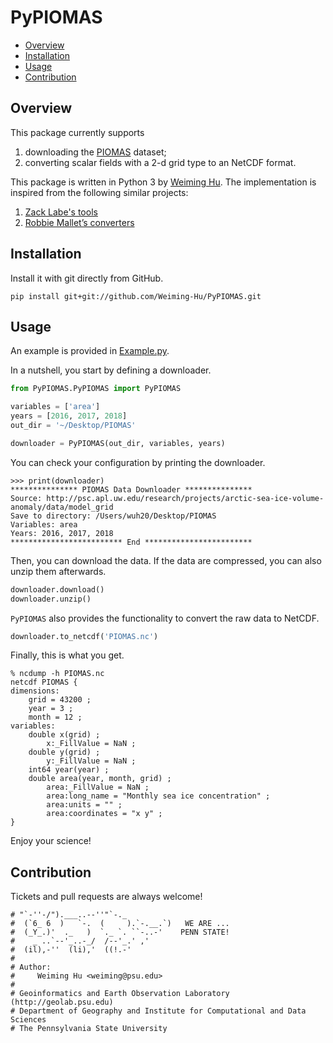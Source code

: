 # PyPIOMAS

<!-- vim-markdown-toc GFM -->

* [Overview](#overview)
* [Installation](#installation)
* [Usage](#usage)
* [Contribution](#contribution)

<!-- vim-markdown-toc -->

## Overview

This package currently supports

1. downloading the [PIOMAS](http://psc.apl.uw.edu/research/projects/arctic-sea-ice-volume-anomaly/data/model_grid) dataset;
2. converting scalar fields with a 2-d grid type to an NetCDF format.

This package is written in Python 3 by [Weiming Hu](https://weiming-hu.github.io/). The implementation is inspired from the following similar projects:

1. [Zack Labe's tools](https://github.com/zmlabe/IceVarFigs/tree/master/Scripts/SeaIce)
2. [Robbie Mallet’s converters](https://github.com/robbiemallett/piomas_bin_reader)

## Installation

Install it with git directly from GitHub.

`pip install git+git://github.com/Weiming-Hu/PyPIOMAS.git`

## Usage

An example is provided in [Example.py](https://github.com/Weiming-Hu/PyPIOMAS/blob/main/Example.py).

In a nutshell, you start by defining a downloader.

```python
from PyPIOMAS.PyPIOMAS import PyPIOMAS

variables = ['area']
years = [2016, 2017, 2018]
out_dir = '~/Desktop/PIOMAS'

downloader = PyPIOMAS(out_dir, variables, years)
```

You can check your configuration by printing the downloader.

```shell
>>> print(downloader)
*************** PIOMAS Data Downloader ***************
Source: http://psc.apl.uw.edu/research/projects/arctic-sea-ice-volume-anomaly/data/model_grid
Save to directory: /Users/wuh20/Desktop/PIOMAS
Variables: area
Years: 2016, 2017, 2018
************************* End ************************
```

Then, you can download the data. If the data are compressed, you can also unzip them afterwards.

```python
downloader.download()
downloader.unzip()
```

`PyPIOMAS` also provides the functionality to convert the raw data to NetCDF.

```python
downloader.to_netcdf('PIOMAS.nc')
```

Finally, this is what you get.

```shell
% ncdump -h PIOMAS.nc 
netcdf PIOMAS {
dimensions:
	grid = 43200 ;
	year = 3 ;
	month = 12 ;
variables:
	double x(grid) ;
		x:_FillValue = NaN ;
	double y(grid) ;
		y:_FillValue = NaN ;
	int64 year(year) ;
	double area(year, month, grid) ;
		area:_FillValue = NaN ;
		area:long_name = "Monthly sea ice concentration" ;
		area:units = "" ;
		area:coordinates = "x y" ;
}
```

Enjoy your science!

## Contribution

Tickets and pull requests are always welcome!

```
# "`-''-/").___..--''"`-._
#  (`6_ 6  )   `-.  (     ).`-.__.`)   WE ARE ...
#  (_Y_.)'  ._   )  `._ `. ``-..-'    PENN STATE!
#    _ ..`--'_..-_/  /--'_.' ,'
#  (il),-''  (li),'  ((!.-'
# 
# Author: 
#     Weiming Hu <weiming@psu.edu>
#
# Geoinformatics and Earth Observation Laboratory (http://geolab.psu.edu)
# Department of Geography and Institute for Computational and Data Sciences
# The Pennsylvania State University
```

